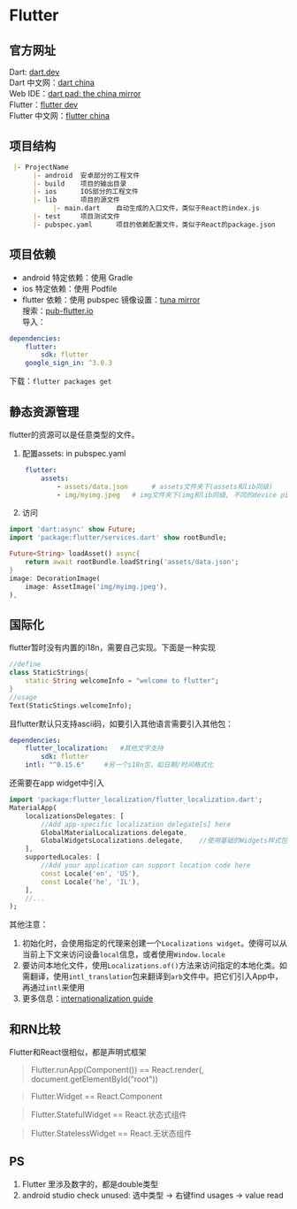 # Flutter

## 官方网址

Dart: [dart.dev](https://dart.dev/guides/language)<br/>
Dart 中文网：[dart china](https://www.dartcn.com/)<br/>
Web IDE：[dart pad: the china mirror](https://dartpad.cn)<br/>
Flutter：[flutter dev](https://flutter.dev/)<br/>
Flutter 中文网：[flutter china](https://flutterchina.club/docs/)<br/>

## 项目结构
```markdown
 |- ProjectName
      |- android  安卓部分的工程文件
      |- build    项目的输出目录
      |- ios      IOS部分的工程文件
      |- lib      项目的源文件
           |- main.dart    自动生成的入口文件，类似于React的index.js
      |- test     项目测试文件
      |- pubspec.yaml      项目的依赖配置文件，类似于React的package.json
```

## 项目依赖
+ android 特定依赖：使用 Gradle
+ ios 特定依赖：使用 Podfile
+ flutter 依赖：使用 pubspec
镜像设置：[tuna mirror](https://mirrors.tuna.tsinghua.edu.cn/help/dart-pub/)<br/>
搜索：[pub-flutter.io](https://pub.flutter-io.cn/)<br/>
导入：
```yaml
dependencies:
    flutter:
        sdk: flutter
    google_sign_in: ^3.0.3
```
下载：`flutter packages get`

## 静态资源管理
flutter的资源可以是任意类型的文件。<br/>
1. 配置assets: in pubspec.yaml
```yaml
    flutter:
        assets:
            - assets/data.json      # assets文件夹下(assets和lib同级)
            - img/myimg.jpeg   # img文件夹下(img和lib同级, 不同的device pixel ratio放在对应的img/.../中)
```
2. 访问
```dart
import 'dart:async' show Future;
import 'package:flutter/services.dart' show rootBundle;

Future<String> loadAsset() async{
    return await rootBundle.loadString('assets/data.json';
}
image: DecorationImage(
    image: AssetImage('img/myimg.jpeg'),
),
```

## 国际化
flutter暂时没有内置的i18n，需要自己实现。下面是一种实现
```dart
//define
class StaticStrings{
    static String welcomeInfo = "welcome to flutter";
}
//usage
Text(StaticStings.welcomeInfo);
```
且flutter默认只支持ascii码，如要引入其他语言需要引入其他包：
```yaml
dependencies:
    flutter_localization:   #其他文字支持
        sdk: flutter
    intl: "^0.15.6"     #另一个i18n包，如日期/时间格式化
```
还需要在app widget中引入
```dart
import 'package:flutter_localization/flutter_localization.dart';
MaterialApp(
    localizationsDelegates: [
        //Add app-specific localization delegate[s] here
        GlobalMaterialLocalizations.delegate,
        GlobalWidgetsLocalizations.delegate,    //使用基础的Widgets样式包的话，不需要这个
    ],
    supportedLocales: [
        //Add your application can support location code here
        const Locale('en', 'US'),
        const Locale('he', 'IL'),
    ],
    //...
);
```
其他注意：<br/>
1. 初始化时，会使用指定的代理来创建一个`Localizations widget`。使得可以从当前上下文来访问设备`local`信息，或者使用`Window.locale`
2. 要访问本地化文件，使用`Localizations.of()`方法来访问指定的本地化类。如需翻译，使用`intl_translation`包来翻译到`arb`文件中。把它们引入App中，再通过`intl`来使用
3. 更多信息：[internationalization guide](https://flutter.dev/docs/development/accessibility-and-localization/internationalization)

## 和RN比较
Flutter和React很相似，都是声明式框架<br/>
> Flutter.runApp(Component()) == React.render(<Component/>, document.getElementById("root"))

> Flutter.Widget == React.Component

> Flutter.StatefulWidget == React.状态式组件

> Flutter.StatelessWidget == React.无状态组件

## PS
1. Flutter 里涉及数字的，都是double类型
2. android studio check unused: 选中类型 -> 右键find usages -> value read

